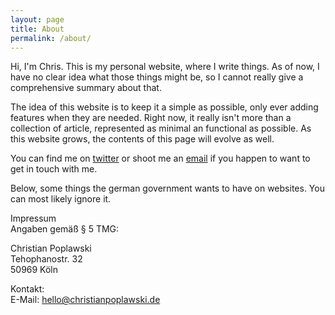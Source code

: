 ```yaml
---
layout: page
title: About
permalink: /about/
---
```


Hi, I'm Chris. This is my personal website, where I write things. As of now, I have no clear idea what those things might be, so I cannot really give a comprehensive summary about that.

The idea of this website is to keep it a simple as possible, only ever adding features when they are needed. Right now, it really isn't more than a collection of article, represented as minimal an functional as possible. As this website grows, the contents of this page will evolve as well.

You can find me on [twitter](https://twitter.com/_chrispop) or shoot me an [email](mailto:mail@mildlyinterested.net) if you happen to want to get in touch with me.

Below, some things the german government wants to have on websites. You can most likely ignore it.

Impressum  
Angaben gemäß § 5 TMG:

Christian Poplawski  
Tehophanostr. 32  
50969 Köln

Kontakt:  
E-Mail: hello@christianpoplawski.de
